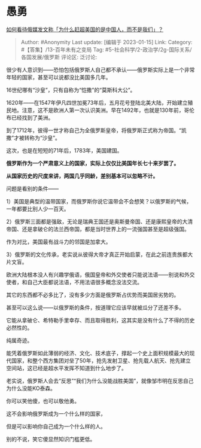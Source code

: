 # 愚勇
[如何看待俄媒发文称「为什么赶超美国的是中国人，而不是我们」？](https://www.zhihu.com/question/572695500/answer/2846160733)

> Author: #Anonymity
> Last update: [编辑于 2023-01-15]
> Link:
> Category: #【答集】/13-百年未有之变局
> Tag: #5-社会科学/2-政治学/2g-国际关系/各国发展/俄罗斯 
> 评论区:
> 泛讨论:

很少有人意识到——恐怕包括俄罗斯人自己都不承认——俄罗斯实际上是一个非常年轻的国家，甚至可以说都没比美国多几年。

16世纪哪有“沙皇”，只有自称为“恺撒”的“莫斯科大公”。

1620年——在1547年伊凡四世加冕73年后，五月花号登陆北美大陆，开始建立殖民地。注意，这不是欧洲人第一次认识美洲。早在1492年，也就是130年前，哥伦布已经找到了美洲。

到了1712年，彼得一世才称自己为全俄罗斯皇帝，将俄罗斯正式称为帝国。“凯撒”才被转称为“沙皇”。

这次，也是在短短的71年后，1783年，美国建国。

**俄罗斯作为一个严肃意义上的国家，实际上仅仅比美国年长七十来岁罢了。**

**从国家历史的尺度来讲，两国几乎同龄，差别基本可以忽略不计。**

问题是看别的条件——

1）美国是典型的温带国家，而俄罗斯你说它温带会不会想笑？以俄罗斯的气候，一年都要比别人少一百天。

2）俄罗斯三面都是强敌，无论是瑞典王国还是奥斯曼帝国、还是康熙皇帝的大清帝国、还是拿破仑的法兰西帝国，都是当时世界上的一流强国甚至是超级强国。

作为对比，美国最有战斗力的邻国是加拿大。

3）俄罗斯的文化传承，老实说从彼得大帝才真正开始启蒙，在此之前连贵族都大片文盲。

欧洲大陆根本没人有兴趣学俄语，俄国皇帝和外交使者只能说法语——别说和外交使者，和自己大臣都说法语，不用法语很多概念没法交流。

其它的东西都不必多比了，没有多少方面是俄罗斯占优势而美国居劣势的。

甚至可以这么说——以俄罗斯的条件，按道理它应该早就被瓜分了还差不多。

它能从拿破仑、希特勒手里幸存、而且取得胜利，这其实是没有什么了不得的历史必然性的。

纯属奇迹。

能凭着俄罗斯如此薄弱的经济、文化、技术底子，撑起一个史上面积规模最大的现代国家，和整个西方集团对垒了50年，抢先发射卫星、抢先载人航天、抢先建立空间站，这已经是超水平发挥不知道到什么地步了。

老实说，俄罗斯人会去“反思”“我们为什么没能战胜美国”，就像邹市明在反思自己为什么没能KO泰森。

你可以笑他傻，也可以敬他勇。

这不会影响俄罗斯成为一个什么样的国家，

但是可以影响你自己成为一个什么样的人。

别的不说，笑它傻显然知识门槛更低。
